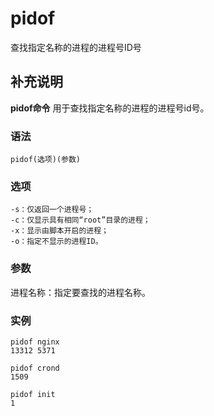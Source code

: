 pidof
===

查找指定名称的进程的进程号ID号

## 补充说明

**pidof命令** 用于查找指定名称的进程的进程号id号。

### 语法  

```
pidof(选项)(参数)
```

### 选项  

```
-s：仅返回一个进程号；
-c：仅显示具有相同“root”目录的进程；
-x：显示由脚本开启的进程；
-o：指定不显示的进程ID。
```

### 参数  

进程名称：指定要查找的进程名称。

### 实例  

```
pidof nginx
13312 5371

pidof crond
1509

pidof init
1
```


<!-- Linux命令行搜索引擎：https://jaywcjlove.github.io/linux-command/ -->